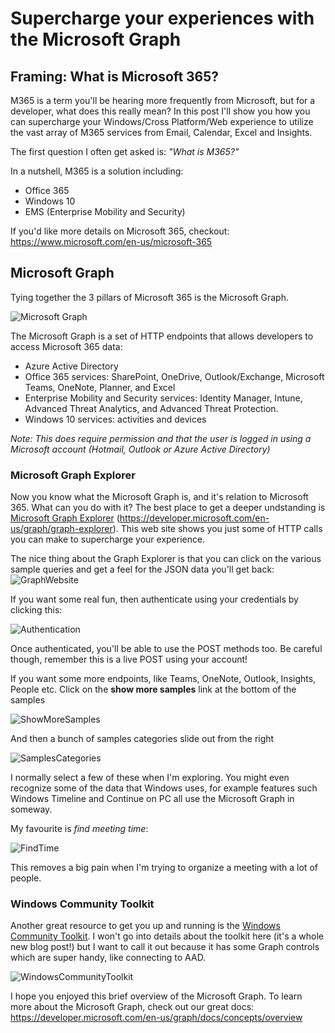 # Supercharge your experiences with the Microsoft Graph

## Framing: What is Microsoft 365?
M365 is a term you'll be hearing more frequently from Microsoft, but for a developer, what does this really mean? In this post I'll show you how you can supercharge your Windows/Cross Platform/Web experience to utilize the vast array of M365 services from Email, Calendar, Excel and Insights.

The first question I often get asked is: *"What is M365?"*

In a nutshell, M365 is a solution including:
* Office 365
* Windows 10
* EMS (Enterprise Mobility and Security)

If you'd like more details on Microsoft 365, checkout:
https://www.microsoft.com/en-us/microsoft-365


## Microsoft Graph
Tying together the 3 pillars of Microsoft 365 is the Microsoft Graph. 

![Microsoft Graph](/Assets/microsoft_graph.png)

The Microsoft Graph is a set of HTTP endpoints that allows developers to access Microsoft 365 data:
* Azure Active Directory
* Office 365 services: SharePoint, OneDrive, Outlook/Exchange, Microsoft Teams, OneNote, Planner, and Excel
* Enterprise Mobility and Security services: Identity Manager, Intune, Advanced Threat Analytics, and Advanced Threat Protection.
* Windows 10 services: activities and devices

*Note: This does require permission and that the user is logged in using a Microsoft account (Hotmail, Outlook or Azure Active Directory)*

### Microsoft Graph Explorer 
Now you know what the Microsoft Graph is, and it's relation to Microsoft 365. What can you do with it? The best place to get a deeper undstanding is [Microsoft Graph Explorer](https://developer.microsoft.com/en-us/graph/graph-explorer) (https://developer.microsoft.com/en-us/graph/graph-explorer). This web site shows you just some of HTTP calls you can make to supercharge your experience.

The nice thing about the Graph Explorer is that you can click on the various sample queries and get a feel for the JSON data you'll get back: 
![GraphWebsite](/Assets/graphWebsite.png "Graph Website")

If you want some real fun, then authenticate using your credentials by clicking this:

![Authentication](/Assets/authenticationScreen.png "Authentication")

Once authenticated, you'll be able to use the POST methods too. Be careful though, remember this is a live POST using your account!

 If you want some more endpoints, like Teams, OneNote, Outlook, Insights, People etc. Click on the **show more samples** link at the bottom of the samples

![ShowMoreSamples](/Assets/showMoreSamples.png "Show more samples")

And then a bunch of samples categories slide out from the right

![SamplesCategories](/Assets/sampleCategories.png "Sample categories")

I normally select a few of these when I'm exploring. You might even recognize some of the data that Windows uses, for example features such Windows Timeline and Continue on PC all use the Microsoft Graph in someway.

My favourite is *find meeting time*:

![FindTime](/Assets/findTime.png "Find time")

This removes a big pain when I'm trying to organize a meeting with a lot of people.

### Windows Community Toolkit
Another great resource to get you up and running is the [Windows Community Toolkit](https://aka.ms/windowstoolkit
). I won't go into details about the toolkit here (it's a whole new blog post!) but I want to call it out because it has some Graph controls which are super handy, like connecting to AAD.

![WindowsCommunityToolkit](/Assets/toolkit.png " Graph Controls")

I hope you enjoyed this brief overview of the Microsoft Graph.  To learn more about the Microsoft Graph, check out our great docs:
https://developer.microsoft.com/en-us/graph/docs/concepts/overview
